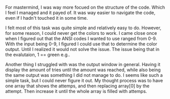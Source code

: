 For mastermind, I was way more focued on the structure of the code. Which I feel I managed and it payed of. It was way easier to navigate the code, even if I hadn't touched it in some time.

I felt most of this task was quite simple and relatively easy to do. However, for some reason, I could never get the colors to work. I came close once when I figured out that the ANSI codes I wanted to use ranged from 0-9. With the input being 0-9, I figured I could use that to determine the color output. Until I realized it would not solve the issue. The issue being that in the evalutaion, 1 == green e.g.. 

Another thing I struggled with was the output window in general. Having it display the amount of tries until the amount was reached, while also being the same output was something I did not manage to do. I seems like such a simple task, but I could never figure it out. My thought process was to have one array that shows the attemps, and then replacing array[0] by the attempt. Then increase it until the whole array is filled with attemps.

